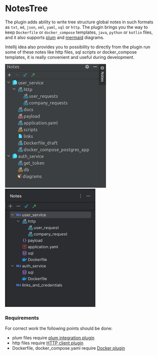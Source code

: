 # NotesTree

The plugin adds ability to write tree structure global notes in such formats as `txt`, `md`, `json`, `xml`, `yaml`, `sql` or `http`.
The plugin brings you the way to keep `Dockerfile` or `docker_compose` templates, `java`, `python` or `kotlin` files, 
and it also supports [plum](https://plantuml.com/en/) and [mermaid](https://mermaid-js.github.io/mermaid/#/)
 diagrams.

Intellij idea also provides you to possibility to directly from the plugin run some of these notes like http files,
sql scripts or docker_compose templates, it is really convenient and useful during development.

![img](https://raw.githubusercontent.com/epm-dev-priporov/idea-notes/master/src/main/resources/img.png)
![img](https://github.com/epm-dev-priporov/idea-notes/blob/master/src/main/resources/img_1.png?raw=true)

### Requirements

For correct work the following points should be done:

* plum files require [plum integration plugin](https://plugins.jetbrains.com/plugin/7017-plantuml-integration)
* http files require [HTTP client plugin](https://plugins.jetbrains.com/plugin/13121-http-client)
* Dockerfile, docker_compose.yaml require [Docker plugin](https://www.jetbrains.com/help/idea/docker.html)
